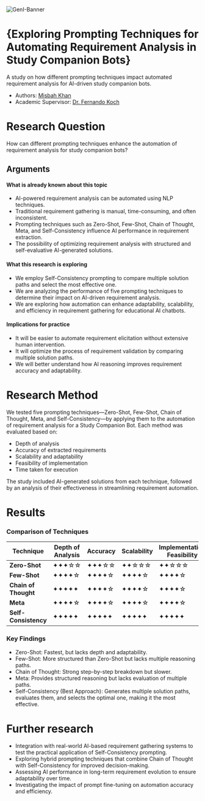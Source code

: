 ![GenI-Banner](https://github.com/genilab-fau/genial-fau.github.io/blob/8f1a2d3523f879e1082918c7bba19553cb6e7212/images/geni-lab-banner.png?raw=true)

# {Exploring Prompting Techniques for Automating Requirement Analysis in Study Companion Bots}

A study on how different prompting techniques impact automated requirement analysis for AI-driven study companion bots.

<!-- WHEN APPLICABLE, REMOVE THE COMMENT MARK AND COMPLETE
This is a response to the Assignment part of the COURSE.
-->

* Authors: [Misbah Khan](misbahkhan2024@fau.edu)
* Academic Supervisor: [Dr. Fernando Koch](http://www.fernandokoch.me)

  
# Research Question 

How can different prompting techniques enhance the automation of requirement analysis for study companion bots?

## Arguments

#### What is already known about this topic

* AI-powered requirement analysis can be automated using NLP techniques.
* Traditional requirement gathering is manual, time-consuming, and often inconsistent.
* Prompting techniques such as Zero-Shot, Few-Shot, Chain of Thought, Meta, and Self-Consistency influence AI performance in requirement extraction.
* The possibility of optimizing requirement analysis with structured and self-evaluative AI-generated solutions.

#### What this research is exploring

* We employ Self-Consistency prompting to compare multiple solution paths and select the most effective one.
* We are analyzing the performance of five prompting techniques to determine their impact on AI-driven requirement analysis.
* We are exploring how automation can enhance adaptability, scalability, and efficiency in requirement gathering for educational AI chatbots.

#### Implications for practice

* It will be easier to automate requirement elicitation without extensive human intervention.
* It will optimize the process of requirement validation by comparing multiple solution paths.
* We will better understand how AI reasoning improves requirement accuracy and adaptability.

# Research Method

We tested five prompting techniques—Zero-Shot, Few-Shot, Chain of Thought, Meta, and Self-Consistency—by applying them to the automation of requirement analysis for a Study Companion Bot. Each method was evaluated based on:

- Depth of analysis
- Accuracy of extracted requirements
- Scalability and adaptability
- Feasibility of implementation
- Time taken for execution

The study included AI-generated solutions from each technique, followed by an analysis of their effectiveness in streamlining requirement automation.


# Results

### Comparison of Techniques

| **Technique**          | **Depth of Analysis** | **Accuracy** | **Scalability** | **Implementation Feasibility** | **Time Taken** |
|----------------------|-------------------|------------|---------------|--------------------------|------------|
| **Zero-Shot**        | ✦✦✦☆☆ | ✦✦✦☆☆ | ✦✦☆☆☆ | ✦✦☆☆☆ | **28.415s** |
| **Few-Shot**         | ✦✦✦✦☆ | ✦✦✦✦☆ | ✦✦✦✦☆ | ✦✦✦✦☆ | **45.924s** |
| **Chain of Thought** | ✦✦✦✦✦ | ✦✦✦✦☆ | ✦✦✦✦☆ | ✦✦✦✦☆ | **59.986s** |
| **Meta**             | ✦✦✦✦☆ | ✦✦✦✦☆ | ✦✦✦✦☆ | ✦✦✦✦☆ | **60.178s** |
| **Self-Consistency** | ✦✦✦✦✦ | ✦✦✦✦✦ | ✦✦✦✦✦ | ✦✦✦✦✦ | **31.584s** |


### Key Findings

* Zero-Shot: Fastest, but lacks depth and adaptability.
* Few-Shot: More structured than Zero-Shot but lacks multiple reasoning paths.
* Chain of Thought: Strong step-by-step breakdown but slower.
* Meta: Provides structured reasoning but lacks evaluation of multiple paths.
* Self-Consistency (Best Approach): Generates multiple solution paths, evaluates them, and selects the optimal one, making it the most effective.

# Further research

* Integration with real-world AI-based requirement gathering systems to test the practical application of Self-Consistency prompting.
* Exploring hybrid prompting techniques that combine Chain of Thought with Self-Consistency for improved decision-making.
* Assessing AI performance in long-term requirement evolution to ensure adaptability over time.
* Investigating the impact of prompt fine-tuning on automation accuracy and efficiency.
